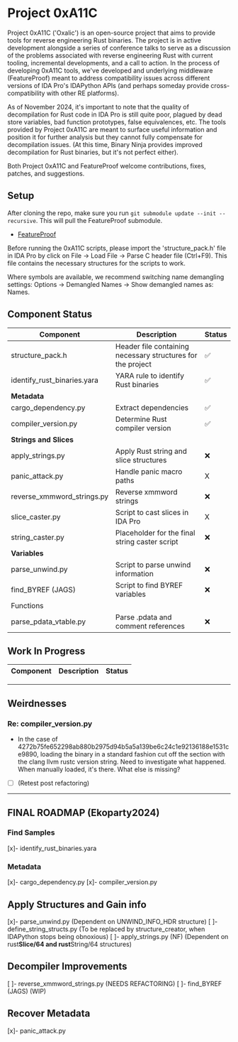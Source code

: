 # Project 0xA11C

Project 0xA11C ('Oxalic') is an open-source project that aims to provide tools for reverse engineering Rust binaries. The project is in active development alongside a series of conference talks to serve as a discussion of the problems associated with reverse engineering Rust with current tooling, incremental developments, and a call to action. In the process of developing 0xA11C tools, we've developed and underlying middleware (FeatureProof) meant to address compatibility issues across different versions of IDA Pro's IDAPython APIs (and perhaps someday provide cross-compatibility with other RE platforms).

As of November 2024, it's important to note that the quality of decompilation for Rust code in IDA Pro is still quite poor, plagued by dead store variables, bad function prototypes, false equivalences, etc. The tools provided by Project 0xA11C are meant to surface useful information and position it for further analysis but they cannot fully compensate for decompilation issues. (At this time, Binary Ninja provides improved decompilation for Rust binaries, but it's not perfect either).

Both Project 0xA11C and FeatureProof welcome contributions, fixes, patches, and suggestions.

## Setup

After cloning the repo, make sure you run `git submodule update --init --recursive`. This will pull the FeatureProof submodule.

- [FeatureProof](https://github.com/juanandresgs/FeatureProof.git)

Before running the 0xA11C scripts, please import the 'structure_pack.h' file in IDA Pro by click on File -> Load File -> Parse C header file (Ctrl+F9). This file contains the necessary structures for the scripts to work.

Where symbols are available, we recommend switching name demangling settings: Options -> Demangled Names -> Show demangled names as: Names.

## Component Status

| **Component**  | **Description** | **Status** |
|------------|-------------|--------|
| structure_pack.h  | Header file containing necessary structures for the project | ✅ |
| identify_rust_binaries.yara | YARA rule to identify Rust binaries | ✅ |
| **Metadata** | | |
| cargo_dependency.py | Extract dependencies | ✅ |
| compiler_version.py | Determine Rust compiler version | ✅ |
| **Strings and Slices** | | |
| apply_strings.py | Apply Rust string and slice structures | ❌ |
| panic_attack.py | Handle panic macro paths | X |
| reverse_xmmword_strings.py| Reverse xmmword strings | ❌ |
| slice_caster.py | Script to cast slices in IDA Pro | X |
| string_caster.py | Placeholder for the final string caster script | ❌ |
| **Variables** | | |
| parse_unwind.py | Script to parse unwind information | ❌ |
| find_BYREF (JAGS) | Script to find BYREF variables | ❌ |
| Functions | | |
| parse_pdata_vtable.py | Parse .pdata and comment references | ❌ |

## Work In Progress

| Component  | Description | Status |
|------------|-------------|--------|

---

## Weirdnesses

### Re: compiler_version.py

- In the case of 4272b75fe652298ab880b2975d94b5a5a139be6c24c1e92136188e1531ce9890, loading the binary in a standard fashion cut off the section with the clang llvm rustc version string. Need to investigate what happened. When manually loaded, it's there. What else is missing?
- [ ] (Retest post refactoring)

---

## FINAL ROADMAP (Ekoparty2024)

### Find Samples

[x]- identify_rust_binaries.yara

### Metadata

[x]- cargo_dependency.py
[x]- compiler_version.py

## Apply Structures and Gain info

[x]- parse_unwind.py (Dependent on UNWIND_INFO_HDR structure)
[ ]- define_string_structs.py (To be replaced by structure_creator, when IDAPython stops being obnoxious)
[ ]- apply_strings.py (NF) (Dependent on rust**Slice/64 and rust**String/64 structures)

## Decompiler Improvements

[ ]- reverse_xmmword_strings.py (NEEDS REFACTORING)
[ ]- find_BYREF (JAGS) (WIP)

## Recover Metadata

[x]- panic_attack.py
